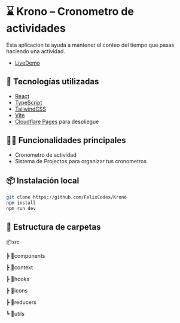 # ⌛ Krono – Cronometro de actividades

Esta aplicacion te ayuda a mantener el conteo del tiempo que pasas haciendo una actividad.

- [LiveDemo](https://krono.pages.dev/)

## 🚀 Tecnologías utilizadas

- [React](https://react.dev/)
- [TypeScript](https://www.typescriptlang.org/)
- [TailwindCSS](https://tailwindcss.com/)
- [Vite](https://vitejs.dev/)
- [Cloudflare Pages](https://pages.cloudflare.com/) para despliegue

## 🧑‍💻 Funcionalidades principales

- Cronometro de actividad
- Sistema de Projectos para organizar tus cronometros

## 📦 Instalación local

```bash
git clone https://github.com/FelixCodex/Krono
npm install
npm run dev
```

## 📂 Estructura de carpetas

📦src

┣ 📂components

┣ 📂context

┣ 📂hooks

┣ 📂icons

┣ 📂reducers

┗ 📂utils
